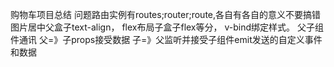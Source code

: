 购物车项目总结
问题路由实例有routes;router;route,各自有各自的意义不要搞错
图片居中父盒子text-align，
flex布局子盒子flex等分，
v-bind绑定样式。
父子组件通讯
父=》子props接受数据
子=》父监听并接受子组件emit发送的自定义事件和数据

